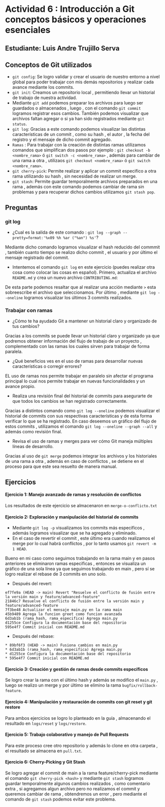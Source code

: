 # Actividad 6 : Introducción a Git conceptos básicos y operaciones esenciales
Estudiante: Luis Andre Trujillo Serva
---
## Conceptos de Git utilizados
- `git config`: Se logro validar y crear el usuario de nuestro entorno a nivel global para poder trabajar con mis demás repositorios y realizar cada avance mediante los commits.
- `git init`: Creamos un repositorio local , permitiendo llevar un historial de trabajo de nuestra actividad. 
- Mediante `git add` podemos preparar los archivos para luego ser guardados o almacenados , luego , con el comando `git commit` logramos registrar esos cambios. También podemos visualizar que archivos faltan agregar o si ya han sido registrados mediante `git status`. 
- `git log`: Gracias a este comando podemos visualizar las distintas características de un commit , como su hash , el autor , la fecha del registro y el mensaje de dicho commit agregado.
- `Ramas` : Para trabajar con la creación de distintas ramas utilizamos comandos que simplifican dos pasos por ejemplo : `git checkout -b <nombre_rama>` ó `git switch -c <nombre_rama>` , además para cambiar de una rama a otra , utilizaos `git checkout <nombre_rama>` ó `git switch <nombre_rama>`.
- `git cherry-pick`: Permite realizar y aplicar un commit especifico a otra rama utilizando su hash , sin necesidad de realizar un merge.
- `git stash`: Permite guardar temporalmente archivos preparados en una rama , además con este comando podemos cambiar de rama sin problemas y para recuperar dichos cambios utilizamos `git stash pop`.
## Preguntas
### git log
- ¿Cual es la salida de este comando : `git log --graph --pretty=format:'%x09 %h %ar ("%an") %s'`?

Mediante dicho comando logramos visualizar el hash reducido del commmit , también cuanto tiempo se realizo dicho commit , el usuario y por último el mensaje registrado del commit.

- Intentemos el comando `git log` en este ejercicio (puedes realizar otra cosa como colocar las cosas en español). Primero, actualiza el archivo `README.md` y crea un nuevo archivo `CONTRIBUTING.md`:

De esta parte podemos resaltar que al realizar una acción mediante `>` esta sobreescribe el archivo que seleccionamos. Por último , mediante `git log --oneline` logramos visualizar los últimos 3 commits realizados.

### Trabajar con ramas

- ¿Cómo te ha ayudado Git a mantener un historial claro y organizado de tus cambios?

Gracias a los commits se puede llevar un historial claro y organizado ya que podremos obtener información del flujo de trabajo de un proyecto , complementado con las ramas los cuales sirven para trabajar de forma paralela.

- ¿Qué beneficios ves en el uso de ramas para desarrollar nuevas características o corregir errores?

EL uso de ramas nos permite trabajar en paralelo sin afectar el programa principal lo cual nos permite trabajar en nuevas funcionalidades y un avance propio.
  
- Realiza una revisión final del historial de commits para asegurarte de que todos los cambios se han registrado correctamente.
  
Gracias a distintos comando como `git log --oneline` podemos visualizar el historial de commits con sus respectivas características y de esta forma verificar lo que se ha registrado. En caso deseemos un gráfico del flujo de estos commits , utilizamos el comando `git log --oneline --graph --all` y además como revisión final.
  
- Revisa el uso de ramas y merges para ver cómo Git maneja múltiples líneas de desarrollo.

Gracias al uso de `git merge` podemos integrar los archivos y los historiales de una rama a otra , además en caso de conflictos , se detiene en el proceso para que este sea resuelto de manera manual.

## Ejercicios
#### Ejercicio 1: Manejo avanzado de ramas y resolución de conflictos
Los resultados de este ejercicio se almacenaron en `merge-o-conflicto.txt`

#### Ejercicio 2: Exploración y manipulación del historial de commits
- Mediante `git log -p` visualizamos los commits más especificos , además logramos visualizar que se ha agregado y eliminado.
- En el caso de revertir el commit , este último era cuando realizamos el merge por lo cual habrá conflictos , por lo tanto usamos `git revert -m 1 HEAD`.
  
Bueno en mi caso como seguimos trabajando en la rama main y en pasos anteriores se eliminaron ramas especificas , entonces se visualiza un gráfico de una sola línea ya que seguimos trabajando en main , pero sí se logro realizar el rebase de 3 commits en uno solo.

- Después del revert:
```
ef7fe9a (HEAD -> main) Revert "Resuelve el conflicto de fusión entre la versión main y feature/advanced-feature"
21846c7 Resuelve el conflicto de fusión entre la versión main y feature/advanced-feature
7f3be48 Actualizar el mensaje main.py en la rama main
45b9489 Agrega la funcion greet como funcion avanzada
6d3ab1b (rama_hash, rama_especifica) Agrega main.py
d1255ce Configura la documentación base del repositorio
595e4f7 Commit inicial con README.md
```

- Después del rebase:
```
* 89bf6f3 (HEAD -> main) Fusiona cambios en main.py
* 6d3ab1b (rama_hash, rama_especifica) Agrega main.py
* d1255ce Configura la documentación base del repositorio
* 595e4f7 Commit inicial con README.md
```

#### Ejercicio 3: Creación y gestión de ramas desde commits específicos
Se logro crear la rama con el último hash y además se modifico el `main.py` , luego se realizo un merge y por último se elimino la rama `bugfix/rollback-feature`.

#### Ejercicio 4: Manipulación y restauración de commits con git reset y git restore
Para ambos ejercicios se logro lo planteado en la guía , almacenando el resultado en `logs/reset` y `logs/restore`.

#### Ejercicio 5: Trabajo colaborativo y manejo de Pull Requests
Para este proceso cree otro repositorio y además lo clone en otra carpeta , el resultado se almacena en `pull.txt`.

#### Ejercicio 6: Cherry-Picking y Git Stash
Se logro agregar el commit de main a la rama feature/cherry-pick mediante el comando `git cherry-pick <hash>` y mediante `git stash` logramos guardar temporalmente algunos cambios realizados , como comentario extra , si agregamos algun archivo pero no realizamos el commit y queremos cambiar de rama , obtendremos un error , pero mediante el comando de `git stash` podemos evitar este problema.